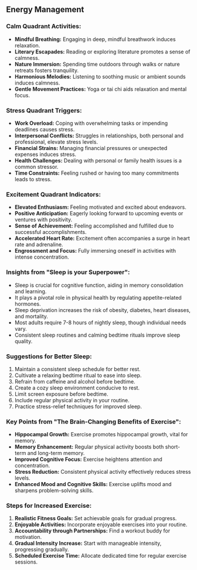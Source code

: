 ## Energy Management

### Calm Quadrant Activities:

- **Mindful Breathing:** Engaging in deep, mindful breathwork induces relaxation.
- **Literary Escapades:** Reading or exploring literature promotes a sense of calmness.
- **Nature Immersion:** Spending time outdoors through walks or nature retreats fosters tranquility.
- **Harmonious Melodies:** Listening to soothing music or ambient sounds induces calmness.
- **Gentle Movement Practices:** Yoga or tai chi aids relaxation and mental focus.

### Stress Quadrant Triggers:

- **Work Overload:** Coping with overwhelming tasks or impending deadlines causes stress.
- **Interpersonal Conflicts:** Struggles in relationships, both personal and professional, elevate stress levels.
- **Financial Strains:** Managing financial pressures or unexpected expenses induces stress.
- **Health Challenges:** Dealing with personal or family health issues is a common stressor.
- **Time Constraints:** Feeling rushed or having too many commitments leads to stress.

### Excitement Quadrant Indicators:

- **Elevated Enthusiasm:** Feeling motivated and excited about endeavors.
- **Positive Anticipation:** Eagerly looking forward to upcoming events or ventures with positivity.
- **Sense of Achievement:** Feeling accomplished and fulfilled due to successful accomplishments.
- **Accelerated Heart Rate:** Excitement often accompanies a surge in heart rate and adrenaline.
- **Engrossment and Focus:** Fully immersing oneself in activities with intense concentration.

### Insights from "Sleep is your Superpower":

- Sleep is crucial for cognitive function, aiding in memory consolidation and learning.
- It plays a pivotal role in physical health by regulating appetite-related hormones.
- Sleep deprivation increases the risk of obesity, diabetes, heart diseases, and mortality.
- Most adults require 7-8 hours of nightly sleep, though individual needs vary.
- Consistent sleep routines and calming bedtime rituals improve sleep quality.

### Suggestions for Better Sleep:

1. Maintain a consistent sleep schedule for better rest.
2. Cultivate a relaxing bedtime ritual to ease into sleep.
3. Refrain from caffeine and alcohol before bedtime.
4. Create a cozy sleep environment conducive to rest.
5. Limit screen exposure before bedtime.
6. Include regular physical activity in your routine.
7. Practice stress-relief techniques for improved sleep.

### Key Points from "The Brain-Changing Benefits of Exercise":

- **Hippocampal Growth:** Exercise promotes hippocampal growth, vital for memory.
- **Memory Enhancement:** Regular physical activity boosts both short-term and long-term memory.
- **Improved Cognitive Focus:** Exercise heightens attention and concentration.
- **Stress Reduction:** Consistent physical activity effectively reduces stress levels.
- **Enhanced Mood and Cognitive Skills:** Exercise uplifts mood and sharpens problem-solving skills.

### Steps for Increased Exercise:

1. **Realistic Fitness Goals:** Set achievable goals for gradual progress.
2. **Enjoyable Activities:** Incorporate enjoyable exercises into your routine.
3. **Accountability through Partnerships:** Find a workout buddy for motivation.
4. **Gradual Intensity Increase:** Start with manageable intensity, progressing gradually.
5. **Scheduled Exercise Time:** Allocate dedicated time for regular exercise sessions.
